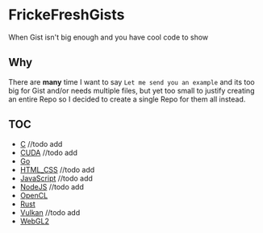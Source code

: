 # FrickeFreshGists
When Gist isn't big enough and you have cool code to show

## Why
There are **many** time I want to say `Let me send you an example` and its too big for Gist and/or needs multiple files, but yet too small to justify creating an entire Repo so I decided to create a single Repo for them all instead.

## TOC
- [C](./C) //todo add
- [CUDA](./CUDA) //todo add
- [Go](./Go)
- [HTML_CSS](./HTML_CSS) //todo add
- [JavaScript](./JavaScript) //todo add
- [NodeJS](./NodeJS) //todo add
- [OpenCL](./OpenCL)
- [Rust](./Rust)
- [Vulkan](./Vulkan) //todo add
- [WebGL2](./WebGL2)
